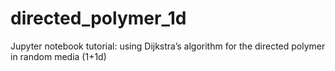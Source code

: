 # directed_polymer_1d
Jupyter notebook tutorial: using Dijkstra’s algorithm for the directed polymer in random media (1+1d)
